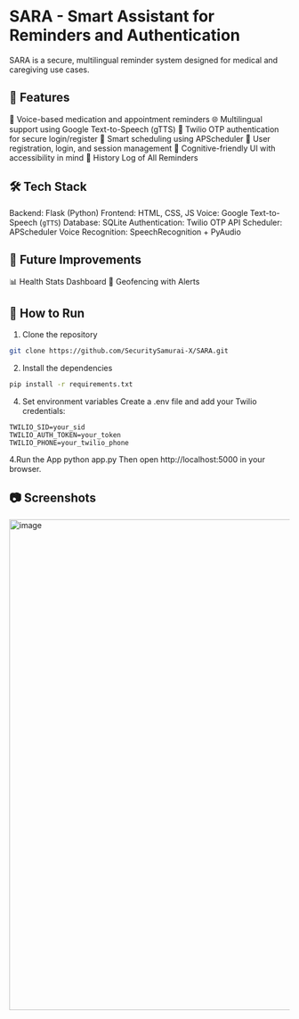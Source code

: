 # SARA - Smart Assistant for Reminders and Authentication

SARA is a secure, multilingual reminder system designed for medical and caregiving use cases.

## 🔐 Features
💬 Voice-based medication and appointment reminders
🌐 Multilingual support using Google Text-to-Speech (gTTS)
🔑 Twilio OTP authentication for secure login/register
📅 Smart scheduling using APScheduler
👤 User registration, login, and session management
🧠 Cognitive-friendly UI with accessibility in mind
📜 History Log of All Reminders

## 🛠 Tech Stack

Backend: Flask (Python)
Frontend: HTML, CSS, JS
Voice: Google Text-to-Speech (`gTTS`)
Database: SQLite
Authentication: Twilio OTP API
Scheduler: APScheduler
Voice Recognition: SpeechRecognition + PyAudio

## 📌 Future Improvements

📊 Health Stats Dashboard
📍 Geofencing with Alerts

## 🚀 How to Run
1. Clone the repository
```bash
git clone https://github.com/SecuritySamurai-X/SARA.git
```

2. Install the dependencies
```bash
pip install -r requirements.txt
```

4. Set environment variables
Create a .env file and add your Twilio credentials:
```env
TWILIO_SID=your_sid
TWILIO_AUTH_TOKEN=your_token
TWILIO_PHONE=your_twilio_phone
```

4.Run the App
python app.py
Then open http://localhost:5000 in your browser.

## 📷 Screenshots
<img width="1871" height="880" alt="image" src="https://github.com/user-attachments/assets/a564d831-7b48-4c6c-8c52-e7776c24a6df" />



